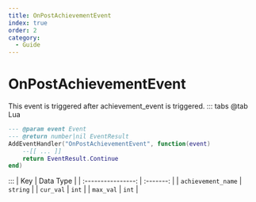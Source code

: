 ```yaml
---
title: OnPostAchievementEvent
index: true
order: 2
category:
  - Guide
---
```


# OnPostAchievementEvent
This event is triggered after achievement_event is triggered.
::: tabs
@tab Lua
```lua
--- @param event Event
--- @return number|nil EventResult
AddEventHandler("OnPostAchievementEvent", function(event)
    --[[ ... ]]
    return EventResult.Continue
end)
```

:::
|         Key        | Data Type |
| :----------------: | :-------: |
| `achievement_name` |  `string` |
|      `cur_val`     |   `int`   |
|      `max_val`     |   `int`   |